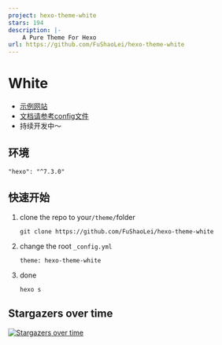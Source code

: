 ```yaml
---
project: hexo-theme-white
stars: 194
description: |-
    A Pure Theme For Hexo 
url: https://github.com/FuShaoLei/hexo-theme-white
---
```



# White

- [示例网站](https://fushaolei.github.io/hexo-theme-white/)
- [文档请参考config文件](https://github.com/FuShaoLei/hexo-theme-white/blob/master/_config.yml)
- 持续开发中～

## 环境

```
"hexo": "^7.3.0"
```

## 快速开始

1. clone the repo to your`/theme/`folder

   ```
   git clone https://github.com/FuShaoLei/hexo-theme-white
   ```

2. change the root `_config.yml`

   ```
   theme: hexo-theme-white
   ```
   
3. done

   ```
   hexo s
   ```


   

## Stargazers over time

[![Stargazers over time](https://starchart.cc/FuShaoLei/hexo-theme-white.svg)](https://starchart.cc/FuShaoLei/hexo-theme-white)

